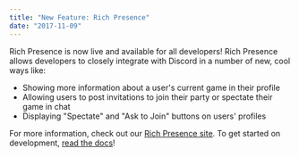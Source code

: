 ```yaml
---
title: "New Feature: Rich Presence"
date: "2017-11-09"
---
```


Rich Presence is now live and available for all developers! Rich Presence allows developers to closely integrate with Discord in a number of new, cool ways like:

* Showing more information about a user's current game in their profile
* Allowing users to post invitations to join their party or spectate their game in chat
* Displaying "Spectate" and "Ask to Join" buttons on users' profiles

For more information, check out our [Rich Presence site](https://discord.com/rich-presence). To get started on development, [read the docs](/docs/rich-presence/overview)!
